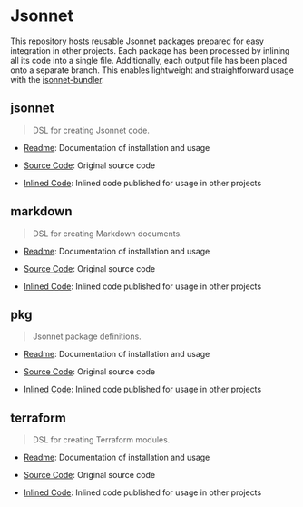 # Jsonnet

This repository hosts reusable Jsonnet packages prepared for easy integration in other projects.
Each package has been processed by inlining all its code into a single file.
Additionally, each output file has been placed onto a separate branch.
This enables lightweight and straightforward usage with the [jsonnet-bundler](https://github.com/jsonnet-bundler/jsonnet-bundler).
## jsonnet

> DSL for creating Jsonnet code.

- [Readme](jsonnet/README.md): Documentation of installation and usage

- [Source Code](https://github.com/marcbran/jsonnet-plugin-jsonnet): Original source code

- [Inlined Code](https://github.com/marcbran/jsonnet/blob/jsonnet/jsonnet/main.libsonnet): Inlined code published for usage in other projects
## markdown

> DSL for creating Markdown documents.

- [Readme](markdown/README.md): Documentation of installation and usage

- [Source Code](https://github.com/marcbran/jsonnet-plugin-markdown): Original source code

- [Inlined Code](https://github.com/marcbran/jsonnet/blob/markdown/markdown/main.libsonnet): Inlined code published for usage in other projects
## pkg

> Jsonnet package definitions.

- [Readme](pkg/README.md): Documentation of installation and usage

- [Source Code](https://github.com/marcbran/jpoet/tree/main/pkg/pkg/lib): Original source code

- [Inlined Code](https://github.com/marcbran/jsonnet/blob/pkg/pkg/main.libsonnet): Inlined code published for usage in other projects
## terraform

> DSL for creating Terraform modules.

- [Readme](terraform/README.md): Documentation of installation and usage

- [Source Code](https://github.com/marcbran/terraform/pkg/terraform): Original source code

- [Inlined Code](https://github.com/marcbran/jsonnet/blob/terraform/terraform/main.libsonnet): Inlined code published for usage in other projects
